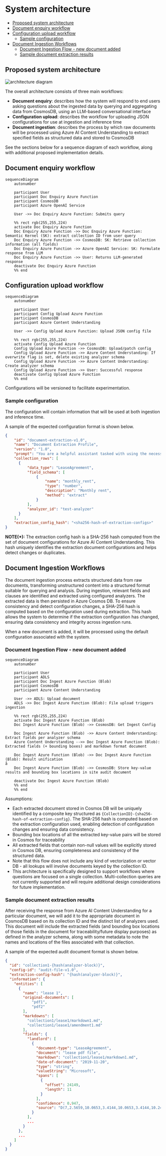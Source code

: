 # System architecture <!-- omit in toc -->

- [Proposed system architecture](#proposed-system-architecture)
- [Document enquiry workflow](#document-enquiry-workflow)
- [Configuration upload workflow](#configuration-upload-workflow)
  - [Sample configuration](#sample-configuration)
- [Document Ingestion Workflows](#document-ingestion-workflows)
  - [Document Ingestion Flow - new document added](#document-ingestion-flow---new-document-added)
  - [Sample document extraction results](#sample-document-extraction-results)

## Proposed system architecture

![architecture diagram](./images/simplified-arch.drawio.png)

The overall architecture consists of three main workflows:

- **Document enquiry**: describes how the system will respond to end users asking questions about the ingested data by querying and aggregating data from CosmosDB, using an LLM-based conversational interface
- **Configuration upload**: describes the workflow for uploading JSON configurations for use at ingestion and inference time
- **Document ingestion**: describes the process by which raw documents will be processed using Azure AI Content Understanding to extract specified fields as structured data and stored to CosmosDB

See the sections below for a sequence diagram of each workflow, along with additional proposed implementation details.

## Document enquiry workflow

```mermaid
sequenceDiagram
    autonumber

    participant User
    participant Doc Enquiry Azure Function
    participant CosmosDB
    participant Azure OpenAI Service

    User ->> Doc Enquiry Azure Function: Submits query

    %% rect rgb(255,255,224)
    activate Doc Enquiry Azure Function
    Doc Enquiry Azure Function ->> Doc Enquiry Azure Function: Semantic Kernel (SK): extract collection ID from user query 
    Doc Enquiry Azure Function ->> CosmosDB: SK: Retrieve collection information (all fields)
    Doc Enquiry Azure Function ->> Azure OpenAI Service: SK: Formulate response from LLM
    Doc Enquiry Azure Function ->> User: Returns LLM-generated response
    deactivate Doc Enquiry Azure Function
    %% end
```

## Configuration upload workflow

```mermaid
sequenceDiagram
    autonumber

    participant User
    participant Config Upload Azure Function
    participant CosmosDB
    participant Azure Content Understanding

    User ->> Config Upload Azure Function: Upload JSON config file

    %% rect rgb(255,255,224)
    activate Config Upload Azure Function
    Config Upload Azure Function ->> CosmosDB: Upload/patch config 
    Config Upload Azure Function ->> Azure Content Understanding: If overwrite flag is set, delete existing analyzer schema
    Config Upload Azure Function ->> Azure Content Understanding: Create analyzer schema
    Config Upload Azure Function ->> User: Successful response
    deactivate Config Upload Azure Function
    %% end

```

Configurations will be versioned to facilitate experimentation.

### Sample configuration

The configuration will contain information that will be used at both ingestion and inference time.

A sample of the expected configuration format is shown below.

```json
{
    "id": "document-extraction-v1.0",
    "name": "Document Extraction Profile",
    "version": "1.0",
    "prompt": "You are a helpful assistant tasked with using the necessary tools to retrieve document information based on the collection ID provided by the user.",
    "collection_rows": [
      {
          "data_type": "LeaseAgreement",
          "field_schema": [
              {
                  "name": "monthly_rent",
                  "type": "number",
                  "description": "Monthly rent",
                  "method": "extract"
              }
          ],
          "analyzer_id": "test-analyzer"
      }
    ],
    "extraction_config_hash": "<sha256-hash-of-extraction-configs>"
}
```

**NOTE(\*):** The extraction config hash is a SHA-256 hash computed from the set of document configurations for Azure AI Content Understanding. This hash uniquely identifies the extraction document configurations and helps detect changes or duplicates.

## Document Ingestion Workflows

The document ingestion process extracts structured data from raw documents, transforming unstructured content into a structured format suitable for querying and analysis. During ingestion, relevant fields and clauses are identified and extracted using configured analyzers. The extracted data is then persisted in Azure Cosmos DB. To ensure consistency and detect configuration changes, a SHA-256 hash is computed based on the configuration used during extraction. This hash allows the system to determine if the extraction configuration has changed, ensuring data consistency and integrity across ingestion runs.

When a new document is added, it will be processed using the default configuration associated with the system.

### Document Ingestion Flow - new document added

```mermaid
sequenceDiagram
    autonumber

    participant User
    participant ADLS
    participant Doc Ingest Azure Function (Blob)
    participant CosmosDB
    participant Azure Content Understanding

    User ->> ADLS: Upload document
    ADLS ->> Doc Ingest Azure Function (Blob): File upload triggers ingestion

    %% rect rgb(255,255,224)
    activate Doc Ingest Azure Function (Blob)
    Doc Ingest Azure Function (Blob) ->> CosmosDB: Get Ingest Config

    Doc Ingest Azure Function (Blob) ->> Azure Content Understanding: Extract fields per analyzer schema
    Azure Content Understanding -->> Doc Ingest Azure Function (Blob): Extracted fields (+ bounding boxes) and markdown format document

    Doc Ingest Azure Function (Blob) ->> Doc Ingest Azure Function (Blob): Result unification
å
    Doc Ingest Azure Function (Blob) ->> CosmosDB: Store key-value results and bounding box locations in site audit document

    deactivate Doc Ingest Azure Function (Blob)
    %% end
    %% end
```

Assumptions:

- Each extracted document stored in Cosmos DB will be uniquely identified by a composite key structured as `{CollectionID}-{sha256-hash-of-extraction-config}`. The SHA-256 hash is computed based on the extraction configuration used, enabling detection of configuration changes and ensuring data consistency.
- Bounding box locations of all the extracted key-value pairs will be stored in Cosmos for traceability
- All extracted fields that contain non-null values will be explicitly stored in Cosmos DB, ensuring completeness and consistency of the structured data.
- Note that this flow does not include any kind of vectorization or vector DB - all lookups will involve documents keyed by the collection ID.
- This architecture is specifically designed to support workflows where questions are focused on a single collection. Multi-collection queries are not currently supported and will require additional design considerations for future implementation.

### Sample document extraction results

After receiving the response from Azure AI Content Understanding for a particular document, we will add it to the appropriate document in CosmosDB based on its collection ID and the distinct list of analyzers used.
This document will include the extracted fields (and bounding box locations of those fields in the document for traceability/future display purposes) as defined in the analyzer schema, along with some metadata to note the names and locations of the files associated with that collection.

A sample of the expected audit document format is shown below.

```json
{
  "id": "collection1-{hash(analyzer-block)}",
  "config-id": "audit-file-v1.0",
  "extraction-config-hash": "{hash(analyzer-block)}",
  "information": {
    "entities": [
      {
        "name": "lease 1",
        "original-documents": [
            "pdf1",
            "pdf2"
        ],
        "markdowns": [
          "collection1/lease1/markdown1.md",
          "collection1/lease1/amendment1.md"
        ],
        "fields": {
          "landlord": [
            {
              "document-type": "LeaseAgreement",
              "document": "lease pdf file",
              "markdown": "collection1/lease1/markdown1.md",
              "date-of-document": "2019-11-20",
              "type": "string",
              "valueString": "Microsoft",
              "spans": [
                {
                  "offset": 24149,
                  "length": 11
                }
              ],
              "confidence": 0.947,
              "source": "D(7,2.5659,10.0653,3.4144,10.0653,3.4144,10.2412,2.5659,10.2412)"
            }
          ],
          ...
        }
      },
      ...
    ]
  }
}
```
